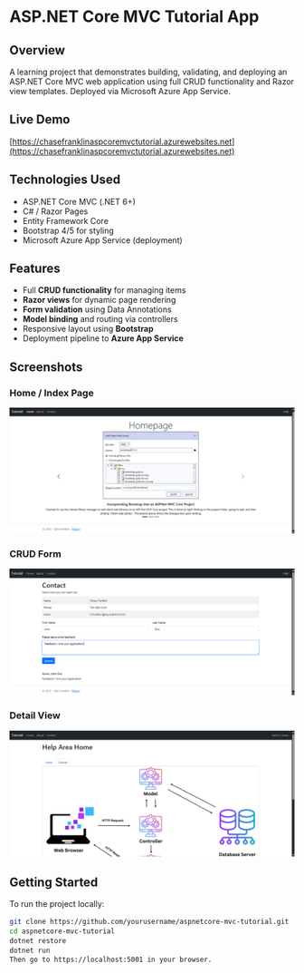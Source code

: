 # ASP.NET Core MVC Tutorial App

## Overview
A learning project that demonstrates building, validating, and deploying an ASP.NET Core MVC web application using full CRUD functionality and Razor view templates. Deployed via Microsoft Azure App Service.

## Live Demo
[https://chasefranklinaspcoremvctutorial.azurewebsites.net](https://chasefranklinaspcoremvctutorial.azurewebsites.net)

## Technologies Used
- ASP.NET Core MVC (.NET 6+)
- C# / Razor Pages
- Entity Framework Core
- Bootstrap 4/5 for styling
- Microsoft Azure App Service (deployment)

## Features
- Full **CRUD functionality** for managing items
- **Razor views** for dynamic page rendering
- **Form validation** using Data Annotations
- **Model binding** and routing via controllers
- Responsive layout using **Bootstrap**
- Deployment pipeline to **Azure App Service**

## Screenshots

### Home / Index Page
![Home Page](images/screenshot-home.png)

### CRUD Form
![CRUD Form](images/screenshot-form.png)

### Detail View
![Form Confirmation](images/screenshot-form_confirmation.png)

## Getting Started

To run the project locally:

```bash
git clone https://github.com/yourusername/aspnetcore-mvc-tutorial.git
cd aspnetcore-mvc-tutorial
dotnet restore
dotnet run
Then go to https://localhost:5001 in your browser.
